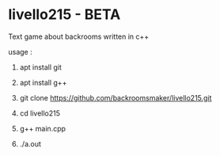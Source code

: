 # livello215 - BETA
Text game about backrooms written in c++

usage :

1. apt install git

2. apt install g++

3. git clone https://github.com/backroomsmaker/livello215.git

4. cd livello215

5. g++ main.cpp

6. ./a.out
